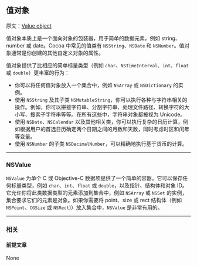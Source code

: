 ## 值对象

原文：[Value object](https://developer.apple.com/library/archive/documentation/General/Conceptual/DevPedia-CocoaCore/ValueObject.html#//apple_ref/doc/uid/TP40008195-CH51-SW1)

值对象本质上是一个面向对象的包装器，用于简单的数据元素，例如 string、number 或 date。Cocoa 中常见的值类有 `NSString`、`NSDate` 和 `NSNumber`。值对象通常是你创建的其他自定义对象的属性。

值对象提供了比相应的简单标量类型（例如 `char`、`NSTimeInterval`、`int`、`float` 或 `double`）更丰富的行为：

* 你可以将任何值对象放入一个集合中，例如 `NSArray` 或 `NSDictionary` 的实例。
* 使用 `NSString` 及其子类 `NSMutableString`，你可以执行各种与字符串相关的操作。例如，你可以拼接字符串、分割字符串、处理文件路径、转换字符的大小写、搜索子字符串等等。在所有这些中，字符串对象都被视为 Unicode。
* 使用 `NSDate`、`NSCalendar` 以及其他相关类，你可以执行复杂的日历计算，例如根据用户的首选日历确定两个日期之间的月数和天数，同时考虑时区和闰年等变量。
* 使用 `NSNumber` 的子类 `NSDecimalNumber`，可以精确地执行基于货币的计算。

---

### NSValue

`NSValue` 为单个 C 或 Objective-C 数据项提供了一个简单的容器。它可以保存任何标量类型，例如 `char`、`int`、`float` 或 `double`，以及指针、结构体和对象 ID。它允许你将此类数据类型的元素添加到集合中，例如 `NSArray` 或 `NSSet` 的实例，集合要求它们的元素是对象。如果你需要将 point、size 或 rect 结构体（例如 `NSPoint`、`CGSize` 或 `NSRect`)）放入集合中，`NSValue` 是非常有用的。

---

### 相关

#### 前提文章

None